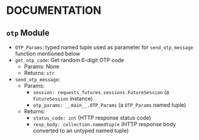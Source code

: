 # DOCUMENTATION

## `otp` Module

- `OTP_Params`: typed named tuple used as parameter for `send_otp_message` function mentioned below
- `get_otp_code`: Get random 6-digit OTP code
  - Params: None
  - Returns: `str`
- `send_otp_message`:
  - Params: 
    - `session: requests_futures.sessions.FutureSession` (a `FutureSession` instance)
    - `otp_params: __main__.OTP_Params` (a `OTP_Params` named tuple) 
  - Returns: 
    - `status_code: int` (HTTP response status code)
    - `resp_body: collection.namedtuple` (HTTP response body converted to an untyped named tuple)